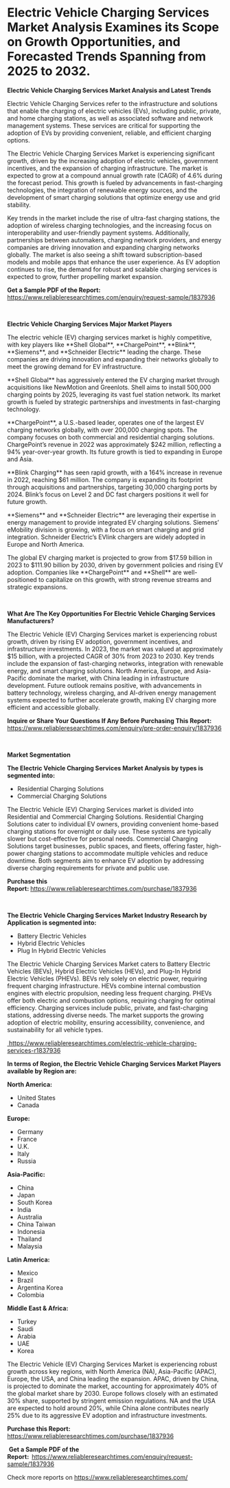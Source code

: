 <p><h1>Electric Vehicle Charging Services Market Analysis Examines its Scope on Growth Opportunities, and Forecasted Trends Spanning from 2025 to 2032.</h1></p><p><strong>Electric Vehicle Charging Services Market Analysis and Latest Trends</strong></p>
<p><p>Electric Vehicle Charging Services refer to the infrastructure and solutions that enable the charging of electric vehicles (EVs), including public, private, and home charging stations, as well as associated software and network management systems. These services are critical for supporting the adoption of EVs by providing convenient, reliable, and efficient charging options.</p><p>The Electric Vehicle Charging Services Market is experiencing significant growth, driven by the increasing adoption of electric vehicles, government incentives, and the expansion of charging infrastructure. The market is expected to grow at a compound annual growth rate (CAGR) of 4.6% during the forecast period. This growth is fueled by advancements in fast-charging technologies, the integration of renewable energy sources, and the development of smart charging solutions that optimize energy use and grid stability.</p><p>Key trends in the market include the rise of ultra-fast charging stations, the adoption of wireless charging technologies, and the increasing focus on interoperability and user-friendly payment systems. Additionally, partnerships between automakers, charging network providers, and energy companies are driving innovation and expanding charging networks globally. The market is also seeing a shift toward subscription-based models and mobile apps that enhance the user experience. As EV adoption continues to rise, the demand for robust and scalable charging services is expected to grow, further propelling market expansion.</p></p>
<p><strong>Get a Sample PDF of the Report:&nbsp;</strong> <a href="https://www.reliableresearchtimes.com/enquiry/request-sample/1837936?utm_campaign=1933&utm_medium=2&utm_source=Github&utm_content=ia&utm_term=22012025&utm_id=electric-vehicle-charging-services">https://www.reliableresearchtimes.com/enquiry/request-sample/1837936</a></p>
<p>&nbsp;</p>
<p><strong>Electric Vehicle Charging Services Major Market Players</strong></p>
<p><p>The electric vehicle (EV) charging services market is highly competitive, with key players like **Shell Global**, **ChargePoint**, **Blink**, **Siemens**, and **Schneider Electric** leading the charge. These companies are driving innovation and expanding their networks globally to meet the growing demand for EV infrastructure.</p><p>**Shell Global** has aggressively entered the EV charging market through acquisitions like NewMotion and Greenlots. Shell aims to install 500,000 charging points by 2025, leveraging its vast fuel station network. Its market growth is fueled by strategic partnerships and investments in fast-charging technology.</p><p>**ChargePoint**, a U.S.-based leader, operates one of the largest EV charging networks globally, with over 200,000 charging spots. The company focuses on both commercial and residential charging solutions. ChargePoint’s revenue in 2022 was approximately $242 million, reflecting a 94% year-over-year growth. Its future growth is tied to expanding in Europe and Asia.</p><p>**Blink Charging** has seen rapid growth, with a 164% increase in revenue in 2022, reaching $61 million. The company is expanding its footprint through acquisitions and partnerships, targeting 30,000 charging ports by 2024. Blink’s focus on Level 2 and DC fast chargers positions it well for future growth.</p><p>**Siemens** and **Schneider Electric** are leveraging their expertise in energy management to provide integrated EV charging solutions. Siemens’ eMobility division is growing, with a focus on smart charging and grid integration. Schneider Electric’s EVlink chargers are widely adopted in Europe and North America.</p><p>The global EV charging market is projected to grow from $17.59 billion in 2023 to $111.90 billion by 2030, driven by government policies and rising EV adoption. Companies like **ChargePoint** and **Shell** are well-positioned to capitalize on this growth, with strong revenue streams and strategic expansions.</p></p>
<p>&nbsp;</p>
<p><strong>What Are The Key Opportunities For Electric Vehicle Charging Services Manufacturers?</strong></p>
<p><p>The Electric Vehicle (EV) Charging Services market is experiencing robust growth, driven by rising EV adoption, government incentives, and infrastructure investments. In 2023, the market was valued at approximately $15 billion, with a projected CAGR of 30% from 2023 to 2030. Key trends include the expansion of fast-charging networks, integration with renewable energy, and smart charging solutions. North America, Europe, and Asia-Pacific dominate the market, with China leading in infrastructure development. Future outlook remains positive, with advancements in battery technology, wireless charging, and AI-driven energy management systems expected to further accelerate growth, making EV charging more efficient and accessible globally.</p></p>
<p><strong>Inquire or Share Your Questions If Any Before Purchasing This Report:</strong> <a href="https://www.reliableresearchtimes.com/enquiry/pre-order-enquiry/1837936?utm_campaign=1933&utm_medium=2&utm_source=Github&utm_content=ia&utm_term=22012025&utm_id=electric-vehicle-charging-services">https://www.reliableresearchtimes.com/enquiry/pre-order-enquiry/1837936</a></p>
<p>&nbsp;</p>
<p><strong>Market Segmentation</strong></p>
<p><strong>The Electric Vehicle Charging Services Market Analysis by types is segmented into:</strong></p>
<p><ul><li>Residential Charging Solutions</li><li>Commercial Charging Solutions</li></ul></p>
<p><p>The Electric Vehicle (EV) Charging Services market is divided into Residential and Commercial Charging Solutions. Residential Charging Solutions cater to individual EV owners, providing convenient home-based charging stations for overnight or daily use. These systems are typically slower but cost-effective for personal needs. Commercial Charging Solutions target businesses, public spaces, and fleets, offering faster, high-power charging stations to accommodate multiple vehicles and reduce downtime. Both segments aim to enhance EV adoption by addressing diverse charging requirements for private and public use.</p></p>
<p><strong>Purchase this Report:&nbsp;</strong><a href="https://www.reliableresearchtimes.com/purchase/1837936?utm_campaign=1933&utm_medium=2&utm_source=Github&utm_content=ia&utm_term=22012025&utm_id=electric-vehicle-charging-services">https://www.reliableresearchtimes.com/purchase/1837936</a></p>
<p>&nbsp;</p>
<p><strong>The Electric Vehicle Charging Services Market Industry Research by Application is segmented into:</strong></p>
<p><ul><li>Battery Electric Vehicles</li><li>Hybrid Electric Vehicles</li><li>Plug In Hybrid Electric Vehicles</li></ul></p>
<p><p>The Electric Vehicle Charging Services Market caters to Battery Electric Vehicles (BEVs), Hybrid Electric Vehicles (HEVs), and Plug-In Hybrid Electric Vehicles (PHEVs). BEVs rely solely on electric power, requiring frequent charging infrastructure. HEVs combine internal combustion engines with electric propulsion, needing less frequent charging. PHEVs offer both electric and combustion options, requiring charging for optimal efficiency. Charging services include public, private, and fast-charging stations, addressing diverse needs. The market supports the growing adoption of electric mobility, ensuring accessibility, convenience, and sustainability for all vehicle types.</p></p>
<p><a href="https://www.reliableresearchtimes.com/electric-vehicle-charging-services-r1837936?utm_campaign=1933&utm_medium=2&utm_source=Github&utm_content=ia&utm_term=22012025&utm_id=electric-vehicle-charging-services">&nbsp;https://www.reliableresearchtimes.com/electric-vehicle-charging-services-r1837936</a></p>
<p><strong>In terms of Region, the Electric Vehicle Charging Services Market Players available by Region are:</strong></p>
<p>
    <p> <strong> North America: </strong>
        <ul>
            <li>United States</li>
            <li>Canada</li>
        </ul>
        </p> 
    <p> <strong> Europe: </strong>
        <ul>
            <li>Germany</li>
            <li>France</li>
            <li>U.K.</li>
            <li>Italy</li>
            <li>Russia</li>
        </ul>
        </p> 
    <p> <strong> Asia-Pacific: </strong>
        <ul>
            <li>China</li>
            <li>Japan</li>
            <li>South Korea</li>
            <li>India</li>
            <li>Australia</li>
            <li>China Taiwan</li>
            <li>Indonesia</li>
            <li>Thailand</li>
            <li>Malaysia</li>
        </ul>
        </p> 
    <p> <strong> Latin America: </strong>
        <ul>
            <li>Mexico</li>
            <li>Brazil</li>
            <li>Argentina Korea</li>
            <li>Colombia</li>
        </ul>
        </p> 
    <p> <strong> Middle East & Africa: </strong>
        <ul>
            <li>Turkey</li>
            <li>Saudi</li>
            <li>Arabia</li>
            <li>UAE</li>
            <li>Korea</li>
        </ul>
    </p>
    </p>
<p><p>The Electric Vehicle (EV) Charging Services Market is experiencing robust growth across key regions, with North America (NA), Asia-Pacific (APAC), Europe, the USA, and China leading the expansion. APAC, driven by China, is projected to dominate the market, accounting for approximately 40% of the global market share by 2030. Europe follows closely with an estimated 30% share, supported by stringent emission regulations. NA and the USA are expected to hold around 20%, while China alone contributes nearly 25% due to its aggressive EV adoption and infrastructure investments.</p></p>
<p><strong>Purchase this Report: </strong><a href="https://www.reliableresearchtimes.com/purchase/1837936?utm_campaign=1933&utm_medium=2&utm_source=Github&utm_content=ia&utm_term=22012025&utm_id=electric-vehicle-charging-services">https://www.reliableresearchtimes.com/purchase/1837936</a></p>
<p>&nbsp;<strong>Get a Sample PDF of the Report:&nbsp;&nbsp;</strong><a href="https://www.reliableresearchtimes.com/enquiry/request-sample/1837936?utm_campaign=1933&utm_medium=2&utm_source=Github&utm_content=ia&utm_term=22012025&utm_id=electric-vehicle-charging-services">https://www.reliableresearchtimes.com/enquiry/request-sample/1837936</a></p>
<p><strong></strong></p>
<p>Check more reports on <a href="https://www.reliableresearchtimes.com/?utm_campaign=1933&utm_medium=2&utm_source=Github&utm_content=ia&utm_term=22012025&utm_id=electric-vehicle-charging-services">https://www.reliableresearchtimes.com/</a></p>